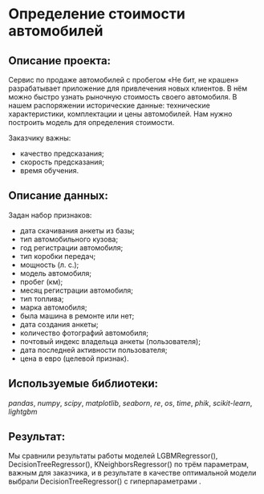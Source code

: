 # Определение стоимости автомобилей

## Описание проекта:
Сервис по продаже автомобилей с пробегом «Не бит, не крашен» разрабатывает приложение для привлечения новых клиентов. В нём можно быстро узнать рыночную стоимость своего автомобиля. В нашем распоряжении исторические данные: технические характеристики, комплектации и цены автомобилей. Нам нужно построить модель для определения стоимости.

Заказчику важны:
  + качество предсказания;
  + скорость предсказания;
  + время обучения.

## Описание данных:
Задан набор признаков:
  - дата скачивания анкеты из базы;
  - тип автомобильного кузова;
  - год регистрации автомобиля;
  - тип коробки передач;
  - мощность (л. с.);
  - модель автомобиля;
  - пробег (км);
  - месяц регистрации автомобиля;
  - тип топлива;
  - марка автомобиля;
  - была машина в ремонте или нет;
  - дата создания анкеты;
  - количество фотографий автомобиля;
  - почтовый индекс владельца анкеты (пользователя);
  - дата последней активности пользователя;
  - цена в евро (целевой признак).

## Используемые библиотеки:
*pandas*, *numpy*, *scipy*, *matplotlib*, *seaborn*, *re*, *os*, *time*, *phik*, *scikit-learn*, *lightgbm*

## Результат:
Мы сравнили результаты работы моделей LGBMRegressor(), DecisionTreeRegressor(), KNeighborsRegressor() по трём параметрам, важным для заказчика, и в результате в качестве оптимальной модели выбрали DecisionTreeRegressor() с гиперпараметрами .

